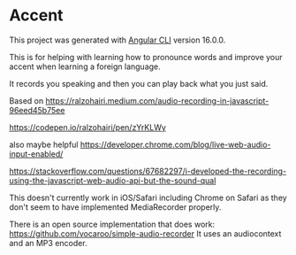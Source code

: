 # Accent

This project was generated with [Angular CLI](https://github.com/angular/angular-cli) version 16.0.0.

This is for helping with learning how to pronounce words and 
improve your accent when learning a foreign language.

It records you speaking and then you can play back what you just said.

Based on https://ralzohairi.medium.com/audio-recording-in-javascript-96eed45b75ee

https://codepen.io/ralzohairi/pen/zYrKLWy

also maybe helpful
https://developer.chrome.com/blog/live-web-audio-input-enabled/

https://stackoverflow.com/questions/67682297/i-developed-the-recording-using-the-javascript-web-audio-api-but-the-sound-qual

This doesn't currently work in iOS/Safari including Chrome on Safari as they don't seem to  have implemented MediaRecorder properly.

There is an open source implementation that does work:
https://github.com/vocaroo/simple-audio-recorder
It uses an audiocontext and an MP3 encoder. 
